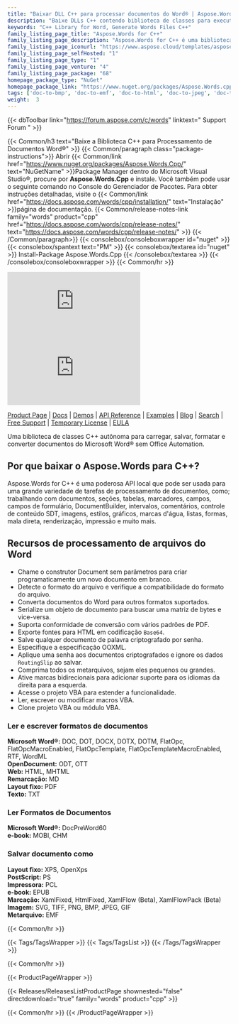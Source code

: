 ```yaml
---
title: "Baixar DLL C++ para processar documentos do Word® | Aspose.Words"
description: "Baixe DLLs C++ contendo biblioteca de classes para executar tarefas de processamento de documentos do Word® e OpenOffice® por meio da API local. Carregar, editar, renderizar, imprimir e converter."
keywords: "C++ Library for Word, Generate Words Files C++"
family_listing_page_title: "Aspose.Words for C++"
family_listing_page_description: "Aspose.Words for C++ é uma biblioteca avançada de processamento de documentos do Word que permite que você execute uma ampla gama de tarefas de processamento de documentos, incluindo criação e manipulação de documentos, diretamente em seus próprios aplicativos C++."
family_listing_page_iconurl: "https://www.aspose.cloud/templates/aspose/App_Themes/V3/images/words/272x272/aspose_words-for-cpp.png"
family_listing_page_selfHosted: "1"
family_listing_page_type: "1"
family_listing_page_venture: "4"
family_listing_page_package: "68"
homepage_package_type: "NuGet"
homepage_package_link: "https://www.nuget.org/packages/Aspose.Words.cpp"
tags: ['doc-to-bmp', 'doc-to-emf', 'doc-to-html', 'doc-to-jpeg', 'doc-to-pdf', 'doc-to-png', 'doc-to-postscript', 'doc-to-ps', 'docx-to-epub', 'docx-to-gif', 'docx-to-html', 'docx-to-markdown', 'docx-to-md', 'docx-to-mhtml', 'docx-to-pcl', 'docx-to-pdf', 'word-to-bmp', 'word-to-emf', 'word-to-epub', 'word-to-gif', 'word-to-html', 'word-to-jpeg', 'word-to-markdown', 'word-to-md', 'word-to-mhtml', 'word-to-pcl', 'word-to-pdf', 'word-to-png', 'word-to-postscript', 'word-to-ps']
weight:  3
---
```


{{< dbToolbar link="https://forum.aspose.com/c/words" linktext=" Support Forum " >}}

{{< Common/h3 text="Baixe a Biblioteca C++ para Processamento de Documentos Word®"  >}}
{{< Common/paragraph class="package-instructions">}}
Abrir
{{< Common/link href="https://www.nuget.org/packages/Aspose.Words.Cpp/" text="NuGetName"  >}}Package Manager dentro do Microsoft Visual Studio®, procure por <b>Aspose.Words.Cpp</b> e instale. Você também pode usar o seguinte comando no Console do Gerenciador de Pacotes. Para obter instruções detalhadas, visite o
{{< Common/link href="https://docs.aspose.com/words/cpp/installation/" text="Instalação"  >}}página de documentação.
{{< Common/release-notes-link family="words" product="cpp" href="https://docs.aspose.com/words/cpp/release-notes/" text="https://docs.aspose.com/words/cpp/release-notes/"  >}}
{{< /Common/paragraph>}}
{{< consolebox/consoleboxwrapper id="nuget" >}}
       {{< consolebox/spantext text="PM" >}}
       {{< consolebox/textarea id="nuget" >}} Install-Package Aspose.Words.Cpp {{< /consolebox/textarea >}}
{{< /consolebox/consoleboxwrapper >}}
{{< Common/hr >}}

![Nuget](https://img.shields.io/nuget/v/Aspose.Words.Cpp) ![Nuget](https://img.shields.io/nuget/dt/Aspose.Words.Cpp?label=nuget%20downloads)

[Product Page](https://products.aspose.com/words/cpp/) | [Docs](https://docs.aspose.com/words/cpp/) | [Demos](https://products.aspose.app/words/family) | [API Reference](https://reference.aspose.com/words/cpp) | [Examples](https://github.com/aspose-words/Aspose.Words-for-C) | [Blog](https://blog.aspose.com/category/words/) | [Search](https://search.aspose.com/) | [Free Support](https://forum.aspose.com/c/words) | [Temporary License](https://purchase.aspose.com/temporary-license) | [EULA](https://about.aspose.com/legal/eula/)

Uma biblioteca de classes C++ autônoma para carregar, salvar, formatar e converter documentos do Microsoft Word® sem Office Automation.

## Por que baixar o Aspose.Words para C++?

Aspose.Words for C++ é uma poderosa API local que pode ser usada para uma grande variedade de tarefas de processamento de documentos, como; trabalhando com documentos, seções, tabelas, marcadores, campos, campos de formulário, DocumentBuilder, intervalos, comentários, controle de conteúdo SDT, imagens, estilos, gráficos, marcas d'água, listas, formas, mala direta, renderização, impressão e muito mais.

## Recursos de processamento de arquivos do Word

- Chame o construtor Document sem parâmetros para criar programaticamente um novo documento em branco.
- Detecte o formato do arquivo e verifique a compatibilidade do formato do arquivo.
- Converta documentos do Word para outros formatos suportados.
- Serialize um objeto de documento para buscar uma matriz de bytes e vice-versa.
- Suporta conformidade de conversão com vários padrões de PDF.
- Exporte fontes para HTML em codificação `Base64`.
- Salve qualquer documento de palavra criptografado por senha.
- Especifique a especificação OOXML.
- Aplique uma senha aos documentos criptografados e ignore os dados `RoutingSlip` ao salvar.
- Comprima todos os metarquivos, sejam eles pequenos ou grandes.
- Ative marcas bidirecionais para adicionar suporte para os idiomas da direita para a esquerda.
- Acesse o projeto VBA para estender a funcionalidade.
- Ler, escrever ou modificar macros VBA.
- Clone projeto VBA ou módulo VBA.

### Ler e escrever formatos de documentos

**Microsoft Word®:** DOC, DOT, DOCX, DOTX, DOTM, FlatOpc, FlatOpcMacroEnabled, FlatOpcTemplate, FlatOpcTemplateMacroEnabled, RTF, WordML\
**OpenDocument:** ODT, OTT\
**Web:** HTML, MHTML\
**Remarcação:** MD\
**Layout fixo:** PDF\
**Texto:** TXT

### Ler Formatos de Documentos

**Microsoft Word®:** DocPreWord60\
**e-book:** MOBI, CHM

### Salvar documento como

**Layout fixo:** XPS, OpenXps\
**PostScript:** PS\
**Impressora:** PCL\
**e-book:** EPUB\
**Marcação:** XamlFixed, HtmlFixed, XamlFlow (Beta), XamlFlowPack (Beta)\
**Imagem:** SVG, TIFF, PNG, BMP, JPEG, GIF\
**Metarquivo:** EMF

{{< Common/hr >}}

{{< Tags/TagsWrapper >}}
 {{< Tags/TagsList >}}
{{< /Tags/TagsWrapper >}}

{{< Common/hr >}}

{{< ProductPageWrapper >}}
<!-- ReleasesListProductPage-->
   {{< Releases/ReleasesListProductPage shownested="false"  directdownload="true" family="words" product="cpp" >}}
<!-- /ReleasesListProductPage-->
{{< Common/hr >}}
{{< /ProductPageWrapper >}}

